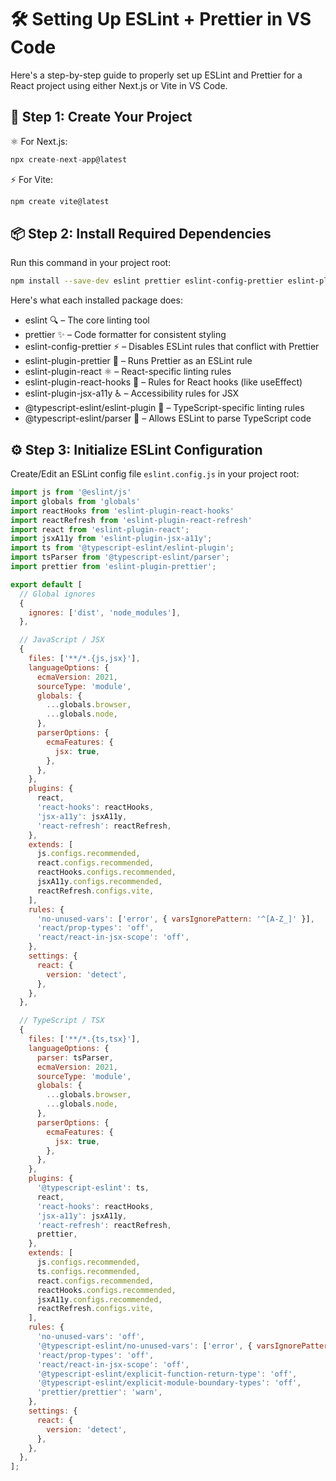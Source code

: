 # 🛠️ Setting Up ESLint + Prettier in VS Code

Here's a step-by-step guide to properly set up ESLint and Prettier for a React project using either Next.js or Vite in VS Code.

## 🚀 Step 1: Create Your Project

⚛️ For Next.js:

```javascript
npx create-next-app@latest
```

⚡ For Vite:

```javascript
npm create vite@latest
```

## 📦 Step 2: Install Required Dependencies

Run this command in your project root:


```bash
npm install --save-dev eslint prettier eslint-config-prettier eslint-plugin-prettier eslint-plugin-react eslint-plugin-react-hooks eslint-plugin-jsx-a11y @typescript-eslint/eslint-plugin @typescript-eslint/parser
```
Here's what each installed package does:

- eslint 🔍 – The core linting tool
- prettier ✨ – Code formatter for consistent styling
- eslint-config-prettier ⚡ – Disables ESLint rules that conflict with Prettier
- eslint-plugin-prettier 🤝 – Runs Prettier as an ESLint rule
- eslint-plugin-react ⚛️ – React-specific linting rules
- eslint-plugin-react-hooks 🎣 – Rules for React hooks (like useEffect)
- eslint-plugin-jsx-a11y ♿ – Accessibility rules for JSX
- @typescript-eslint/eslint-plugin 📜 – TypeScript-specific linting rules
- @typescript-eslint/parser 🔮 – Allows ESLint to parse TypeScript code

## ⚙️ Step 3: Initialize ESLint Configuration

Create/Edit an ESLint config file `eslint.config.js` in your project root:


```js
import js from '@eslint/js'
import globals from 'globals'
import reactHooks from 'eslint-plugin-react-hooks'
import reactRefresh from 'eslint-plugin-react-refresh'
import react from 'eslint-plugin-react';
import jsxA11y from 'eslint-plugin-jsx-a11y';
import ts from '@typescript-eslint/eslint-plugin';
import tsParser from '@typescript-eslint/parser';
import prettier from 'eslint-plugin-prettier';

export default [
  // Global ignores
  {
    ignores: ['dist', 'node_modules'],
  },

  // JavaScript / JSX
  {
    files: ['**/*.{js,jsx}'],
    languageOptions: {
      ecmaVersion: 2021,
      sourceType: 'module',
      globals: {
        ...globals.browser,
        ...globals.node,
      },
      parserOptions: {
        ecmaFeatures: {
          jsx: true,
        },
      },
    },
    plugins: {
      react,
      'react-hooks': reactHooks,
      'jsx-a11y': jsxA11y,
      'react-refresh': reactRefresh,
    },
    extends: [
      js.configs.recommended,
      react.configs.recommended,
      reactHooks.configs.recommended,
      jsxA11y.configs.recommended,
      reactRefresh.configs.vite,
    ],
    rules: {
      'no-unused-vars': ['error', { varsIgnorePattern: '^[A-Z_]' }],
      'react/prop-types': 'off',
      'react/react-in-jsx-scope': 'off',
    },
    settings: {
      react: {
        version: 'detect',
      },
    },
  },

  // TypeScript / TSX
  {
    files: ['**/*.{ts,tsx}'],
    languageOptions: {
      parser: tsParser,
      ecmaVersion: 2021,
      sourceType: 'module',
      globals: {
        ...globals.browser,
        ...globals.node,
      },
      parserOptions: {
        ecmaFeatures: {
          jsx: true,
        },
      },
    },
    plugins: {
      '@typescript-eslint': ts,
      react,
      'react-hooks': reactHooks,
      'jsx-a11y': jsxA11y,
      'react-refresh': reactRefresh,
      prettier,
    },
    extends: [
      js.configs.recommended,
      ts.configs.recommended,
      react.configs.recommended,
      reactHooks.configs.recommended,
      jsxA11y.configs.recommended,
      reactRefresh.configs.vite,
    ],
    rules: {
      'no-unused-vars': 'off',
      '@typescript-eslint/no-unused-vars': ['error', { varsIgnorePattern: '^[A-Z_]' }],
      'react/prop-types': 'off',
      'react/react-in-jsx-scope': 'off',
      '@typescript-eslint/explicit-function-return-type': 'off',
      '@typescript-eslint/explicit-module-boundary-types': 'off',
      'prettier/prettier': 'warn',
    },
    settings: {
      react: {
        version: 'detect',
      },
    },
  },
];
```
